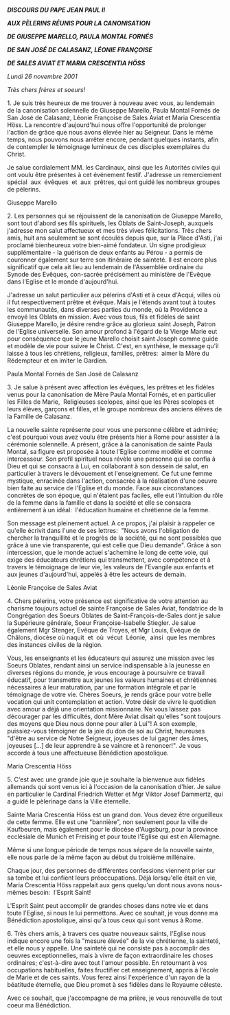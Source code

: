 ***DISCOURS DU PAPE JEAN PAUL II***

***AUX PÈLERINS RÉUNIS POUR LA CANONISATION***

***DE GIUSEPPE MARELLO, PAULA MONTAL FORNÉS***

***DE SAN JOSÉ DE CALASANZ, LÉONIE FRANÇOISE***

***DE SALES AVIAT ET MARIA CRESCENTIA HÖSS***

*Lundi 26 novembre 2001*

*Très chers frères et soeurs!*

1. Je suis très heureux de me trouver à nouveau avec vous, au lendemain de la canonisation solennelle de Giuseppe Marello, Paula Montal Fornés de San José de Calasanz, Léonie Françoise de Sales Aviat et Maria Crescentia Höss. La rencontre d'aujourd'hui nous offre l'opportunité de prolonger l'action de grâce que nous avons élevée hier au Seigneur. Dans le même temps, nous pouvons nous arrêter encore, pendant quelques instants, afin de contempler le témoignage lumineux de ces disciples exemplaires du Christ.

Je salue cordialement MM. les Cardinaux, ainsi que les Autorités civiles qui ont voulu être présentes à cet événement festif. J'adresse un remerciement spécial  aux  évêques  et  aux  prêtres, qui ont guidé les nombreux groupes de pèlerins.

Giuseppe Marello

2. Les personnes qui se réjouissent de la canonisation de Giuseppe Marello, sont tout d'abord ses fils spirituels, les Oblats de Saint-Joseph, auxquels j'adresse mon salut affectueux et mes très vives félicitations. Très chers amis, huit ans seulement se sont écoulés depuis que, sur la Place d'Asti, j'ai proclamé bienheureux votre bien-aimé fondateur. Un signe prodigieux supplémentaire - la guérison de deux enfants au Pérou - a permis de couronner également sur terre son itinéraire de sainteté. Il est encore plus significatif que cela ait lieu au lendemain de l'Assemblée ordinaire du Synode des Evêques, con-sacrée précisément au ministère de l'Evêque dans l'Eglise et le monde d'aujourd'hui.

J'adresse un salut particulier aux pèlerins d'Asti et à ceux d'Acqui, villes où il fut respectivement prêtre et évêque. Mais je l'étends avant tout à toutes les communautés, dans diverses parties du monde, où la Providence a envoyé les Oblats en mission. Avec vous tous, fils et fidèles de saint Giuseppe Marello, je désire rendre grâce au glorieux saint Joseph, Patron de l'Eglise universelle. Son amour profond à l'égard de la Vierge Marie eut pour conséquence que le jeune Marello choisit saint Joseph comme guide et modèle de vie pour suivre le Christ. C'est, en synthèse, le message qu'il laisse à tous les chrétiens, religieux, familles, prêtres:  aimer la Mère du Rédempteur et en imiter le Gardien.

Paula Montal Fornés de San José de Calasanz

3. Je salue à présent avec affection les évêques, les prêtres et les fidèles venus pour la canonisation de Mère Paula Montal Fornés, et en particulier les Filles de Marie,  Religieuses scolopes, ainsi que les Pères scolopes et leurs élèves, garçons et filles, et le groupe nombreux des anciens élèves de la Famille de Calasanz.

La nouvelle sainte représente pour vous une personne célèbre et admirée; c'est pourquoi vous avez voulu être présents hier à Rome pour assister à la cérémonie solennelle. A présent, grâce à la canonisation de sainte Paula Montal, sa figure est proposée à toute l'Eglise comme modèle et comme intercesseur. Son profil spirituel nous révèle une personne qui se confia à Dieu et qui se consacra à Lui, en collaborant à son dessein de salut, en particulier à travers le dévouement et l'enseignement. Ce fut une femme mystique, enracinée dans l'action, consacrée à la réalisation d'une oeuvre bien faite au service de l'Eglise et du monde. Face aux circonstances concrètes de son époque, qui n'étaient pas faciles, elle eut l'intuition du rôle de la femme dans la famille et dans la société et elle se consacra entièrement à un idéal:  l'éducation humaine et chrétienne de la femme.

Son message est pleinement actuel. A ce propos, j'ai plaisir à rappeler ce qu'elle écrivit dans l'une de ses lettres:  "Nous avons l'obligation de chercher la tranquillité et le progrès de la société, qui ne sont possibles que grâce à une vie transparente, qui est celle que Dieu demande". Grâce à son intercession, que le monde actuel s'achemine le long de cette voie, qui exige des éducateurs chrétiens qui transmettent, avec compétence et à travers le témoignage de leur vie, les valeurs de l'Evangile aux enfants et aux jeunes d'aujourd'hui, appelés à être les acteurs de demain.

Léonie Françoise de Sales Aviat

4. Chers pèlerins, votre présence est significative de votre attention au charisme toujours actuel de sainte Françoise de Sales Aviat, fondatrice de la Congrégation des Soeurs Oblates de Saint-François-de-Sales dont je salue la Supérieure générale, Soeur Françoise-Isabelle Stiegler. Je salue également Mgr Stenger, Evêque de Troyes, et Mgr Louis, Evêque de Châlons, diocèse où naquit  et  où  vécut  Léonie,  ainsi  que les membres des instances civiles de la région.

Vous, les enseignants et les éducateurs qui assurez une mission avec les Soeurs Oblates, rendant ainsi un service indispensable à la jeunesse en diverses régions du monde, je vous encourage à poursuivre ce travail éducatif, pour transmettre aux jeunes les valeurs humaines et chrétiennes nécessaires à leur maturation, par une formation intégrale et par le témoignage de votre vie. Chères Soeurs, je rends grâce pour votre belle vocation qui unit contemplation et action. Votre désir de vivre le quotidien avec amour a déjà une orientation missionnaire. Ne vous laissez pas décourager par les difficultés, dont Mère Aviat disait qu'elles "sont toujours des moyens que Dieu nous donne pour aller à Lui"! A son exemple, puissiez-vous témoigner de la joie du don de soi au Christ, heureuses "d'être au service de Notre Seigneur, joyeuses de lui gagner des âmes, joyeuses \[...\] de leur apprendre à se vaincre et à renoncer!". Je vous accorde à tous une affectueuse Bénédiction apostolique.

Maria Crescentia Höss

5. C'est avec une grande joie que je souhaite la bienvenue aux fidèles allemands qui sont venus ici à l'occasion de la canonisation d'hier. Je salue en particulier le Cardinal Friedrich Wetter et Mgr Viktor Josef Dammertz, qui a guidé le pèlerinage dans la Ville éternelle.

Sainte Maria Crescentia Höss est un grand don. Vous devez être orgueilleux de cette femme. Elle est une "bannière", non seulement pour la ville de Kaufbeuren, mais également pour le diocèse d'Augsburg, pour la province ecclésiale de Munich et Freising et pour toute l'Eglise qui est en Allemagne.

Même si une longue période de temps nous sépare de la nouvelle sainte, elle nous parle de la même façon au début du troisième millénaire.

Chaque jour, des personnes de différentes confessions viennent prier sur sa tombe et lui confient leurs préoccupations. Déjà lorsqu'elle était en vie, Maria Crescentia Höss rappelait aux gens quelqu'un dont nous avons nous-mêmes besoin:  l'Esprit Saint!

L'Esprit Saint peut accomplir de grandes choses dans notre vie et dans toute l'Eglise, si nous le lui permettons. Avec ce souhait, je vous donne ma Bénédiction apostolique, ainsi qu'à tous ceux qui sont venus à Rome.

6. Très chers amis, à travers ces quatre nouveaux saints, l'Eglise nous indique encore une fois la "mesure élevée" de la vie chrétienne, la sainteté, et elle nous y appelle. Une sainteté qui ne consiste pas à accomplir des oeuvres exceptionnelles, mais à vivre de façon extraordinaire les choses ordinaires; c'est-à-dire avec tout l'amour possible. En retournant à vos occupations habituelles, faites fructifier cet enseignement, appris à l'école de Marie et de ces saints. Vous ferez ainsi l'expérience d'un rayon de la béatitude éternelle, que Dieu promet à ses fidèles dans le Royaume céleste.

Avec ce souhait, que j'accompagne de ma prière, je vous renouvelle de tout coeur ma Bénédiction.